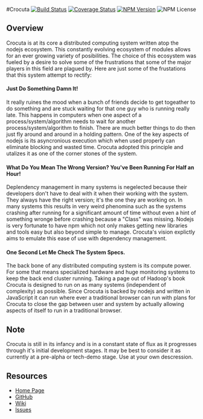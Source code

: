 #Crocuta
[![Build Status](https://img.shields.io/travis/doctorrustynelson/crocuta.svg)](http://travis-ci.org/doctorrustynelson/crocuta)
[![Coverage Status](http://img.shields.io/coveralls/doctorrustynelson/crocuta.svg)](https://coveralls.io/r/doctorrustynelson/crocuta)
[![NPM Version](https://img.shields.io/npm/v/crocuta.svg)](https://npmjs.org/package/crocuta)
![NPM License](https://img.shields.io/npm/l/crocuta.svg)


## Overview
  Crocuta is at its core a distributed computing system written atop the nodejs ecosystem.  This constantly evolving ecosystem of modules allows for an ever growing variety of posibilities.  The choice of this ecosystem was fueled by a desire to solve some of the frustrations that some of the major players in this field are plagued by.  Here are just some of the frustations that this system attempt to rectify:
  
#### Just Do Something Damn It!
  It really ruines the mood when a bunch of friends decide to get togeather to do something and are stuck waiting for that one guy who is running really late.  This happens in computers when one aspect of a process/system/algorithm needs to wait for another process/system/algorithm to finish.  There are much better things to do then just fly around and around in a holding pattern.  One of the key aspects of nodejs is its asyncronious execution which when used properly can eliminate blocking and wasted time.  Crocuta adopted this principle and utalizes it as one of the corner stones of the system.
  
#### What Do You Mean The Wrong Version?  You've Been Running For Half an Hour!
  Deplendency management in many systems is negelected because their developers don't have to deal with it when their working with the system.  They always have the right version; it's the one they are working on.  In many systems this results in very weird phenomina such as the systems crashing after running for a significant amount of time without even a hint of something wronge before crashing because a "Class" was missing. Nodejs is very fortunate to have npm which not only makes getting new libraries and tools easy but also beyond simple to manage.  Crocuta's vision explictly aims to emulate this ease of use with dependency management.

#### One Second Let Me Check The System Specs.
  The back bone of any distributed computing system is its compute power.  For some that means specialized hardware and huge monitoring systems to keep the back end cluster running.  Taking a page out of Hadoop's book Crocuta is designed to run on as many systems (independent of complexity) as possible.  Since Crocuta is backed by nodejs and written in JavaScript it can run where ever a traditional browser can run with plans for Crocuta to close the gap between user and system by actually allowing aspects of itself to run in a traditional browser.
  
## Note
  Crocuta is still in its infancy and is in a constant state of flux as it progresses through it's initial development stages.  It may be best to consider it as currently at a pre-alpha or tech-demo stage.  Use at your own descression. 

## Resources
  * [Home Page](http://doctorrustynelson.github.io/crocuta/)
  * [GitHub](https://github.com/doctorrustynelson/crocuta)
  * [Wiki](https://github.com/doctorrustynelson/crocuta/wiki)
  * [Issues](https://github.com/doctorrustynelson/crocuta/issues)
